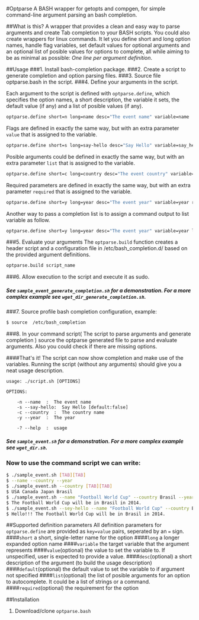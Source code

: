 #Optparse
A BASH wrapper for getopts and compgen, for simple command-line argument parsing an bash completion.

##What is this?
A wrapper that provides a clean and easy way to parse arguments and create Tab completion to your BASH scripts. You could also create wrappers for linux commands. It let you define short and long option names, handle flag variables, set default values for optional arguments and an optional list of posible values for options to complete, all while aiming to be as minimal as possible: *One line per argument definition*.

##Usage
###1. Install bash-completion package.
###2. Create a script to generate completion and option parsing files.
###3. Source file optparse.bash in the script.
###4. Define your arguments in the script.

Each argument to the script is defined with `optparse.define`, which specifies the option names, a short description, the variable it sets, the default value (if any) and a list of posible values (if any).

```bash
optparse.define short=n long=name desc="The event name" variable=name
```

Flags are defined in exactly the same way, but with an extra parameter `value` that is assigned to the variable. 

```bash
optparse.define short=s long=say-hello desc="Say Hello" variable=say_hello value=true default=false
```

Posible arguments could be defined in exactly the same way, but with an extra parameter `list` that is assigned to the variable.

```bash
optparse.define short=c long=country desc="The event country" variable=country list="USA Canada Japan Brasil England"
```

Required parameters are defined in exactly the same way, but with an extra parameter `required` that is assigned to the variable. 

```bash
optparse.define short=y long=year desc="The event year" variable=year required=true
```

Another way to pass a completion list is to assign a command output to list variable as follow.

```bash
optparse.define short=y long=year desc="The event year" variable=year list="\$(my_command)"
```

###5. Evaluate your arguments
The `optparse.build` function creates a header script and a configuration file in /etc/bash_completion.d/ based on the provided argument definitions.

```bash
optparse.build script_name
```

###6. Allow execution to the script and execute it as sudo.
##### See `sample_event_generate_completion.sh` for a demonstration. For a more complex example see `wget_dir_generate_completion.sh`.
###7. Source profile bash completion configuration, example:
```bash
$ source  /etc/bash_completion
```

###8. In your command script( The script to parse arguments and generate completion ) source the optparse generated file to parse and evaluate arguments. Also you could check if there are missing options.

####That's it!
The script can now show completion and make use of the variables. Running the script (without any arguments) should give you a neat usage description.
    
    usage: ./script.sh [OPTIONS]
    
    OPTIONS:
    
        -n --name  :  The event name
        -s --say-hello:  Say Hello [default:false]
    	-c --country  :  The country name
    	-y --year  :  The year
    
    	-? --help  :  usage

##### See `sample_event.sh` for a demonstration. For a more complex example see `wget_dir.sh`.
### Now to use the command script we can write:
```bash
$ ./sample_event.sh [TAB][TAB]
$ --name --country --year
$ ./sample_event.sh --country [TAB][TAB]
$ USA Canada Japan Brasil
$ ./sample_event.sh --name "Football World Cup" --country Brasil --year 2014
$ The Football World Cup will be in Brasil in 2014.
$ ./sample_event.sh --sey-hello --name "Football World Cup" --country Brasil --year 2014
$ Hello!!! The Football World Cup will be in Brasil in 2014.
```
    
##Supported definition parameters
All definition parameters for `optparse.define` are provided as `key=value` pairs, seperated by an `=` sign.
####`short`
a short, single-letter name for the option
####`long`
a longer expanded option name
####`variable`
the target variable that the argument represents
####`value`(optional)
the value to set the variable to. If unspecified, user is expected to provide a value.
####`desc`(optional)
a short description of the argument (to build the usage description)
####`default`(optional)
the default value to set the variable to if argument not specified
####`list`(optional)
the list of posible arguments for an option to autocomplete. It could be a list of strings or a command.
####`required`(optional)
the requirement for the option

##Installation
1. Download/clone `optparse.bash`



